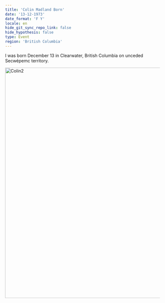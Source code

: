 ```yaml
---
title: 'Colin Madland Born'
date: '13-12-1973'
date_format: 'F Y'
locale: en
hide_git_sync_repo_link: false
hide_hypothesis: false
type: Event
region: 'British Columbia'
---
```



I was born December 13 in Clearwater, British Columbia on unceded Secwépemc territory.

<a data-flickr-embed="true" href="https://www.flickr.com/photos/colinmadland/25161633145/in/album-72157662601541434/" title="Colin2"><img src="https://live.staticflickr.com/1562/25161633145_a8329d74f3_c.jpg" width="702" height="752" alt="Colin2"></a><script async src="//embedr.flickr.com/assets/client-code.js" charset="utf-8"></script>
